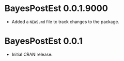 # BayesPostEst 0.0.1.9000

* Added a `NEWS.md` file to track changes to the package.

# BayesPostEst 0.0.1

* Initial CRAN release. 